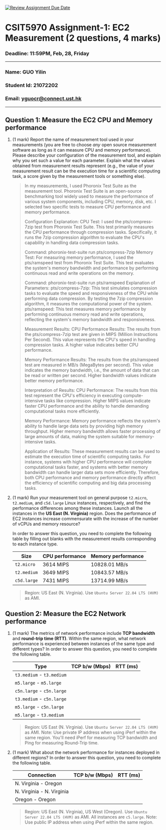 [![Review Assignment Due Date](https://classroom.github.com/assets/deadline-readme-button-22041afd0340ce965d47ae6ef1cefeee28c7c493a6346c4f15d667ab976d596c.svg)](https://classroom.github.com/a/IAASVEAZ)
# CSIT5970 Assignment-1: EC2 Measurement (2 questions, 4 marks)

### Deadline: 11:59PM, Feb, 28, Friday

---

### Name: GUO Yilin
### Student Id: 21072202
### Email: yguocr@connect.ust.hk

---

## Question 1: Measure the EC2 CPU and Memory performance

1. (1 mark) Report the name of measurement tool used in your measurements (you are free to choose *any* open source measurement software as long as it can measure CPU and memory performance). Please describe your configuration of the measurement tool, and explain why you set such a value for each parameter. Explain what the values obtained from measurement results represent (e.g., the value of your measurement result can be the execution time for a scientific computing task, a score given by the measurement tools or something else).

    > In my measurements, I used Phoronix Test Suite as the measurement tool. Phoronix Test Suite is an open-source benchmarking tool widely used to measure the performance of various system components, including CPU, memory, disk, etc. I selected two specific tests to measure CPU performance and memory performance.
    >
    > Configuration Explanation:
    > CPU Test:
    > I used the pts/compress-7zip test from Phoronix Test Suite. This test primarily measures the CPU performance through compression tasks. Specifically, it runs the 7zip compression algorithm to evaluate the CPU's capability in handling data compression tasks.
    > 
    > Command: phoronix-test-suite run pts/compress-7zip
    > Memory Test: For measuring memory performance, I used the pts/ramspeed test from Phoronix Test Suite. This test evaluates the system's memory bandwidth and performance by performing continuous read and write operations on the memory.
    > 
    > Command: phoronix-test-suite run pts/ramspeed
    > Explanation of Parameters: pts/compress-7zip: This test simulates compression tasks to evaluate the speed and responsiveness of the CPU while performing data compression. By testing the 7zip compression algorithm, it measures the computational power of the system.
    > pts/ramspeed: This test measures memory performance by performing continuous memory read and write operations, reflecting the system's memory bandwidth and responsiveness.
    >
    >  Measurement Results: CPU Performance Results: The results from the pts/compress-7zip test are given in MIPS (Million Instructions Per Second). This value represents the CPU's speed in handling compression tasks. A higher value indicates better CPU performance.
    >
    > Memory Performance Results: The results from the pts/ramspeed test are measured in MB/s (MegaBytes per second). This value indicates the memory bandwidth, i.e., the amount of data that can be read or written per second. Higher bandwidth values indicate better memory performance.
    >
    > Interpretation of Results: CPU Performance: The results from this test represent the CPU's efficiency in executing compute-intensive tasks like compression. Higher MIPS values indicate faster CPU performance and the ability to handle demanding computational tasks more efficiently.
    >
    > Memory Performance: Memory performance reflects the system's ability to handle large data sets by providing high memory throughput. Higher memory bandwidth allows faster processing of large amounts of data, making the system suitable for memory-intensive tasks.
    >
    > Application of Results: These measurement results can be used to estimate the execution time of scientific computing tasks. For instance, systems with higher CPU performance will complete computational tasks faster, and systems with better memory bandwidth can handle larger data sets more efficiently. Therefore, both CPU performance and memory performance directly affect the efficiency of scientific computing and big data processing tasks.

2. (1 mark) Run your measurement tool on general purpose `t2.micro`, `t2.medium`, and `c5d.large` Linux instances, respectively, and find the performance differences among these instances. Launch all the instances in the **US East (N. Virginia)** region. Does the performance of EC2 instances increase commensurate with the increase of the number of vCPUs and memory resource?

    In order to answer this question, you need to complete the following table by filling out blanks with the measurement results corresponding to each instance type.

    | Size        | CPU performance | Memory performance |
    | ----------- | --------------- | ------------------ |
    | `t2.micro`  |    3614 MIPS    |    10828.01 MB/s   |
    | `t2.medium` |    3649 MIPS    |    10843.57 MB/s   |
    | `c5d.large` |    7431 MIPS    |    13714.99 MB/s   |

    > Region: US East (N. Virginia). Use `Ubuntu Server 22.04 LTS (HVM)` as AMI.

## Question 2: Measure the EC2 Network performance

1. (1 mark) The metrics of network performance include **TCP bandwidth** and **round-trip time (RTT)**. Within the same region, what network performance is experienced between instances of the same type and different types? In order to answer this question, you need to complete the following table.

    | Type                      | TCP b/w (Mbps) | RTT (ms) |
    | ------------------------- | -------------- | -------- |
    | `t3.medium` - `t3.medium` |                |          |
    | `m5.large` - `m5.large`   |                |          |
    | `c5n.large` - `c5n.large` |                |          |
    | `t3.medium` - `c5n.large` |                |          |
    | `m5.large` - `c5n.large`  |                |          |
    | `m5.large` - `t3.medium`  |                |          |

    > Region: US East (N. Virginia). Use `Ubuntu Server 22.04 LTS (HVM)` as AMI. Note: Use private IP address when using iPerf within the same region. You'll need iPerf for measuring TCP bandwidth and Ping for measuring Round-Trip time.

2. (1 mark) What about the network performance for instances deployed in different regions? In order to answer this question, you need to complete the following table.

    | Connection                | TCP b/w (Mbps) | RTT (ms) |
    | ------------------------- | -------------- | -------- |
    | N. Virginia - Oregon      |                |          |
    | N. Virginia - N. Virginia |                |          |
    | Oregon - Oregon           |                |          |
 
    > Region: US East (N. Virginia), US West (Oregon). Use `Ubuntu Server 22.04 LTS (HVM)` as AMI. All instances are `c5.large`. Note: Use public IP address when using iPerf within the same region.
